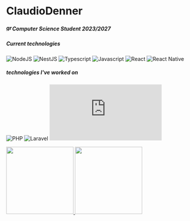# ClaudioDenner 

##### <img width="16" height="16" src="https://img.icons8.com/office/16/graduation-cap.png" alt="graduation-cap"/>Computer Science Student 2023/2027
##### Current technologies
![NodeJS](https://img.shields.io/badge/-NodeJS?logo=Node.JS&label=Node.JS)
![NestJS](https://img.shields.io/badge/-%20Nest%20JS?logo=Nestjs&label=Nest.JS)
![Typescript](https://img.shields.io/badge/-Typescript?logo=typescript&label=Typescript)
![Javascript](https://img.shields.io/badge/-%20Javascript?logo=Javascript&label=Javascript)
![React](https://img.shields.io/badge/-%20React?logo=React&label=React)
![React Native](https://img.shields.io/badge/-%20React%20Native?logo=React&label=React%20Native)


##### technologies I've worked on
![PHP](https://img.shields.io/badge/-%20PHP?logo=PHP&label=PHP)
![Laravel](https://img.shields.io/badge/-%20Laravel?logo=Laravel&label=Laravel)
![Vue JS](https://img.shields.io/badge/-%20Vue.JS?logo=Vue.JS&label=Vue.JS)
























<div>
<a href="https://github.com/ClaudioDenner">
<img height="180em" src="https://github-readme-stats.vercel.app/api/top-langs/?username=ClaudioDenner&layout=compact&langs_count=7&theme=dracula"/>
<img height="180em" src="https://github-readme-stats.vercel.app/api?username=ClaudioDenner&show_icons=true&theme=dracula&include_all_commits=true&count_private=true"/>
</div>
